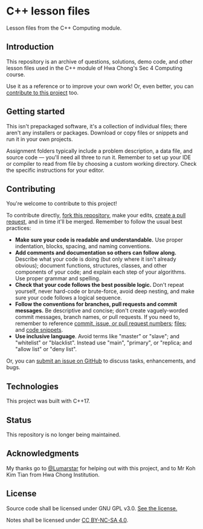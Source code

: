 # C++ lesson files
Lesson files from the C++ Computing module.

## Introduction
This repository is an archive of questions, solutions, demo code, and other lesson files used in the C++ module of Hwa Chong's Sec 4 Computing course.

Use it as a reference or to improve your own work! Or, even better, you can [contribute to this project](#contributing) too.

## Getting started
This isn't prepackaged software, it's a collection of individual files; there aren't any installers or packages. Download or copy files or snippets and run it in your own projects.

Assignment folders typically include a problem description, a data file, and source code — you'll need all three to run it. Remember to set up your IDE or compiler to read from file by choosing a custom working directory. Check the specific instructions for your editor.

## Contributing
You're welcome to contribute to this project!

To contribute directly, [fork this repository](https://docs.github.com/en/free-pro-team@latest/github/getting-started-with-github/fork-a-repo), make your edits, [create a pull request](https://docs.github.com/en/github/collaborating-with-issues-and-pull-requests/about-pull-requests), and in time it'll be merged. Remember to follow the usual best practices:
* __Make sure your code is readable and understandable.__ Use proper indentation, blocks, spacing, and naming conventions.
* __Add comments and documentation so others can follow along.__ Describe what your code is doing (but only where it isn't already obvious); document functions, structures, classes, and other components of your code; and explain each step of your algorithms. Use proper grammar and spelling.
* __Check that your code follows the best possible logic.__ Don't repeat yourself, never hard-code or brute-force, avoid deep nesting, and make sure your code follows a logical sequence.
* __Follow the conventions for branches, pull requests and commit messages.__ Be descriptive and concise; don't create vaguely-worded commit messages, branch names, or pull requests. If you need to, remember to reference [commit, issue, or pull request numbers](https://docs.github.com/en/github/writing-on-github/autolinked-references-and-urls); [files](https://docs.github.com/en/github/managing-files-in-a-repository/getting-permanent-links-to-files); and [code snippets](https://docs.github.com/en/github/managing-your-work-on-github/creating-a-permanent-link-to-a-code-snippet).
* __Use inclusive language__. Avoid terms like "master" or "slave"; and "whitelist" or "blacklist". Instead use "main", "primary", or "replica; and "allow list" or "deny list".

Or, you can [submit an issue on GitHub](https://guides.github.com/features/issues/) to discuss tasks, enhancements, and bugs.

## Technologies
This project was built with C++17.

## Status
This repository is no longer being maintained.

## Acknowledgments
My thanks go to [@Lumarstar](https://github.com/Lumarstar) for helping out with this project, and to Mr Koh Kim Tian from Hwa Chong Institution. 

## License
Source code shall be licensed under GNU GPL v3.0. [See the license.](./LICENSE)

Notes shall be licensed under [CC BY-NC-SA 4.0](https://creativecommons.org/licenses/by-nc-sa/4.0/).
